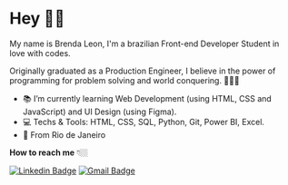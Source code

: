 # Hey 👋🏻

My name is Brenda Leon, I'm a brazilian Front-end Developer Student in love with codes. 

Originally graduated as a Production Engineer, I believe in the power of programming for problem solving and world conquering. 👩🏻‍💻
- 📚 I’m currently learning Web Development (using HTML, CSS and JavaScript) and UI Design (using Figma).
- 💻 Techs & Tools: HTML, CSS, SQL, Python, Git, Power BI, Excel.
- 📍  From Rio de Janeiro

**How to reach me** 👇🏼

[![Linkedin Badge](https://img.shields.io/badge/-LinkedIn-blue?style=flat-square&logo=Linkedin&logoColor=white&link=https://www.linkedin.com/in/isadora-rodrigues-stangarlin-48402b141/)](https://www.linkedin.com/in/leonbrenda/) [![Gmail Badge](https://img.shields.io/badge/-Gmail-c14438?style=flat-square&logo=Gmail&logoColor=white&link=mailto:contato.dvdsantos@gmail.com)](mailto:contatobrendaleon@gmail.com)
